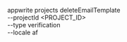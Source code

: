 appwrite projects deleteEmailTemplate \
        --projectId <PROJECT_ID> \
        --type verification \
        --locale af
